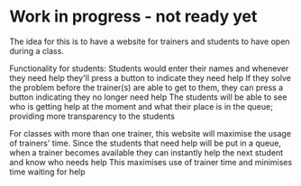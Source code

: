 # Work in progress - not ready yet

The idea for this is to have a website for trainers and students to have open during a class.

Functionality for students:
Students would enter their names and whenever they need help they'll press a button to indicate they need help
If they solve the problem before the trainer(s) are able to get to them, they can press a button indicating they no longer need help
The students will be able to see who is getting help at the moment and what their place is in the queue; providing more transparency to the students

For classes with more than one trainer, this website will maximise the usage of trainers' time.
Since the students that need help will be put in a queue, when a trainer becomes available they can instantly help the next student and know who needs help
This maximises use of trainer time and minimises time waiting for help